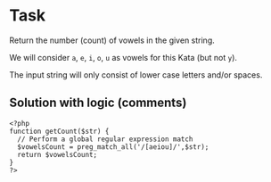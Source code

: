 # Task 

Return the number (count) of vowels in the given string.

We will consider `a`, `e`, `i`, `o`, `u` as vowels for this Kata (but not `y`).

The input string will only consist of lower case letters and/or spaces.

## Solution with logic (comments)

```
<?php
function getCount($str) {
  // Perform a global regular expression match
  $vowelsCount = preg_match_all('/[aeiou]/',$str);
  return $vowelsCount;
}
?>
```
